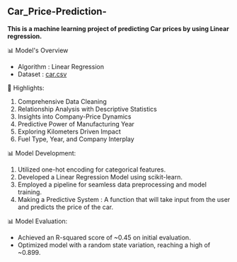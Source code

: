 ## Car_Price-Prediction-
**This is a machine learning project of predicting Car prices by using Linear regression.**

📊 Model's Overview 
- Algorithm : Linear Regression
- Dataset : [car.csv]( https://lnkd.in/g6kwpnwR )

📝 Highlights:
1. Comprehensive Data Cleaning
2. Relationship Analysis with Descriptive Statistics
3. Insights into Company-Price Dynamics
4. Predictive Power of Manufacturing Year
5. Exploring Kilometers Driven Impact
6. Fuel Type, Year, and Company Interplay

📊 Model Development:
1. Utilized one-hot encoding for categorical features.
2. Developed a Linear Regression Model using scikit-learn.
3. Employed a pipeline for seamless data preprocessing and model training.
4. Making a Predictive System : A function that will take input from the user and predicts the price of the car.

📊 Model Evaluation:
- Achieved an R-squared score of ~0.45 on initial evaluation.
- Optimized model with a random state variation, reaching a high of ~0.899.



